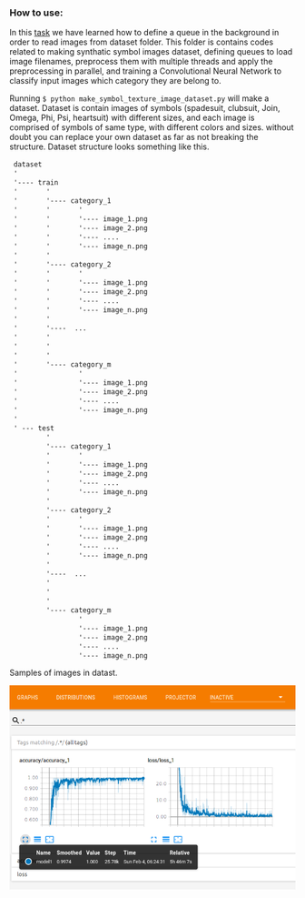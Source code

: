 ### How to use:
 
In this [task](https://github.com/m-nasiri/tensorflow/tree/master/reading_image_dataset) we have learned how to define a queue in the background in order to read images from dataset folder. This folder is contains codes related to making synthatic symbol images dataset, defining queues to load image filenames, preprocess them with multiple threads and apply the preprocessing in parallel, and training a Convolutional Neural Network to classify input images which category they are belong to.

Running `$ python make_symbol_texture_image_dataset.py` will make a dataset. Dataset is contain images of symbols (spadesuit, clubsuit, Join, Omega, Phi, Psi, heartsuit) with different sizes, and each image is comprised of symbols of same type, with different colors and sizes. without doubt you can replace your own dataset as far as not breaking the structure. Dataset structure looks something like this.

     dataset
     '
     '---- train
     '       '
     '       '---- category_1
     '       '       '
     '       '       '---- image_1.png
     '       '       '---- image_2.png
     '       '       '---- ....
     '       '       '---- image_n.png
     '       '
     '       '---- category_2
     '       '       '
     '       '       '---- image_1.png
     '       '       '---- image_2.png
     '       '       '---- ....
     '       '       '---- image_n.png
     '       '
     '       '----  ...
     '       '       
     '       '       
     '       '
     '       '---- category_m
     '               '
     '               '---- image_1.png
     '               '---- image_2.png
     '               '---- ....
     '               '---- image_n.png
     '       
     ' --- test 
             '
             '---- category_1
             '       '
             '       '---- image_1.png
             '       '---- image_2.png
             '       '---- ....
             '       '---- image_n.png
             '
             '---- category_2
             '       '
             '       '---- image_1.png
             '       '---- image_2.png
             '       '---- ....
             '       '---- image_n.png
             '
             '----  ...
             '       
             '       
             '
             '---- category_m
                     '
                     '---- image_1.png
                     '---- image_2.png
                     '---- ....
                     '---- image_n.png
                     
 
Samples of images in datast.

![alt text](https://github.com/m-nasiri/tensorflow/blob/master/symbol_texture_image_conv_net/images/acc_loss.png)
